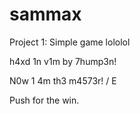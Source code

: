 sammax
======

Project 1: Simple game
lololol

h4xd 1n v1m by 7hump3n!

N0w 1 4m th3 m4573r!
/ E


Push for the win.
